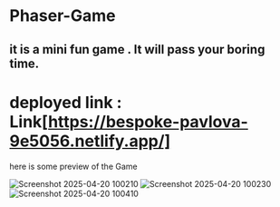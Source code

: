 # Phaser-Game
## it is a mini fun game . It will pass your boring time.
# deployed link : Link[https://bespoke-pavlova-9e5056.netlify.app/]

here is some preview of the Game

![Screenshot 2025-04-20 100210](https://github.com/user-attachments/assets/3a252d4e-320a-41ef-8b76-58e04daf6d2c)
![Screenshot 2025-04-20 100230](https://github.com/user-attachments/assets/351927a5-3419-4107-8581-506765e78a62)
![Screenshot 2025-04-20 100410](https://github.com/user-attachments/assets/9e186f87-0cb4-4549-ab65-108816dc7e2d)
